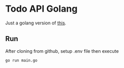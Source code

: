 # Todo API Golang
Just a golang version of [this](https://github.com/BagoesPantera/todo-app-laravel-api).
## Run
After cloning from github, setup .env file then execute
```sh
go run main.go
```
